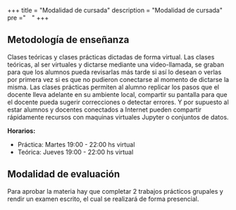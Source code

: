 +++
title = "Modalidad de cursada"
description = "Modalidad de cursada"
pre ="<i class='fa fa-info-circle' style='vertical-align:middle;margin:0px 5px'></i> "
+++

## Metodología de enseñanza

Clases teóricas y clases prácticas dictadas de forma virtual.
Las clases teóricas, al ser virtuales y dictarse mediante una video-llamada, se graban para que los
alumnos pueda revisarlas más tarde si así lo desean o verlas por primera vez si es que no pudieron
conectarse al momento de dictarse la misma.
Las clases prácticas permiten al alumno replicar los pasos que el docente lleva adelante en su
ambiente local, compartir su pantalla para que el docente pueda sugerir correcciones o detectar
errores. Y por supuesto al estar alumnos y docentes conectados a Internet pueden compartir
rápidamente recursos con maquinas virtuales Jupyter o conjuntos de datos.

**Horarios:**

* Práctica: Martes 19:00 - 22:00 hs virtual
* Teórica: Jueves 19:00 - 22:00 hs virtual

## Modalidad de evaluación

Para aprobar la materia hay que completar 2 trabajos prácticos grupales y rendir un examen escrito, el cual se realizará de forma presencial.


